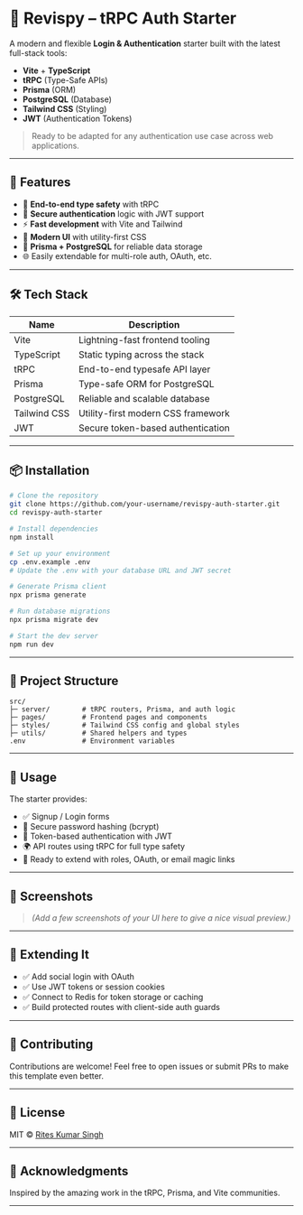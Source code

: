 # 🔐 Revispy – tRPC Auth Starter

A modern and flexible **Login & Authentication** starter built with the latest full-stack tools:
- **Vite** + **TypeScript**
- **tRPC** (Type-Safe APIs)
- **Prisma** (ORM)
- **PostgreSQL** (Database)
- **Tailwind CSS** (Styling)
- **JWT** (Authentication Tokens)

> Ready to be adapted for any authentication use case across web applications.

---

## 🚀 Features

- 🧪 **End-to-end type safety** with tRPC
- 🔐 **Secure authentication** logic with JWT support
- ⚡ **Fast development** with Vite and Tailwind
- 🎨 **Modern UI** with utility-first CSS
- 🧱 **Prisma + PostgreSQL** for reliable data storage
- 🌐 Easily extendable for multi-role auth, OAuth, etc.

---

## 🛠️ Tech Stack

| Name          | Description                         |
|---------------|-------------------------------------|
| Vite          | Lightning-fast frontend tooling     |
| TypeScript    | Static typing across the stack      |
| tRPC          | End-to-end typesafe API layer       |
| Prisma        | Type-safe ORM for PostgreSQL        |
| PostgreSQL    | Reliable and scalable database      |
| Tailwind CSS  | Utility-first modern CSS framework  |
| JWT           | Secure token-based authentication   |

---

## 📦 Installation

```bash
# Clone the repository
git clone https://github.com/your-username/revispy-auth-starter.git
cd revispy-auth-starter

# Install dependencies
npm install

# Set up your environment
cp .env.example .env
# Update the .env with your database URL and JWT secret

# Generate Prisma client
npx prisma generate

# Run database migrations
npx prisma migrate dev

# Start the dev server
npm run dev
```

---

## 📁 Project Structure

```
src/
├─ server/        # tRPC routers, Prisma, and auth logic
├─ pages/         # Frontend pages and components
├─ styles/        # Tailwind CSS config and global styles
├─ utils/         # Shared helpers and types
.env              # Environment variables
```

---

## 🧠 Usage

The starter provides:

- ✅ Signup / Login forms
- 🔐 Secure password hashing (bcrypt)
- 🔑 Token-based authentication with JWT
- 🌍 API routes using tRPC for full type safety
- 🔧 Ready to extend with roles, OAuth, or email magic links

---

## 📸 Screenshots

> _(Add a few screenshots of your UI here to give a nice visual preview.)_

---

## 🧩 Extending It

- ✅ Add social login with OAuth
- ✅ Use JWT tokens or session cookies
- ✅ Connect to Redis for token storage or caching
- ✅ Build protected routes with client-side auth guards

---

## 🙌 Contributing

Contributions are welcome! Feel free to open issues or submit PRs to make this template even better.

---

## 📄 License

MIT © [Rites Kumar Singh](https://github.com/neutron420)

---

## 🌟 Acknowledgments

Inspired by the amazing work in the tRPC, Prisma, and Vite communities.

---
